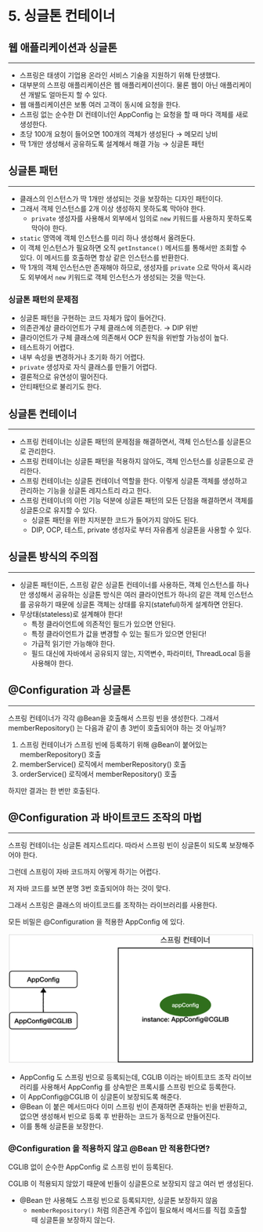 # 5. 싱글톤 컨테이너

## 웹 애플리케이션과 싱글톤

---

- 스프링은 태생이 기업용 온라인 서비스 기술을 지원하기 위해 탄생했다.
- 대부분의 스프링 애플리케이션은 웹 애플리케이션이다. 물론 웹이 아닌 애플리케이션 개발도 얼마든지 할 수 있다.
- 웹 애플리케이션은 보통 여러 고객이 동시에 요청을 한다.
- 스프링 없는 순수한 DI 컨테이너인 AppConfig 는 요청을 할 때 마다 객체를 새로 생성한다.
- 초당 100개 요청이 들어오면 100개의 객체가 생성된다 → 메모리 낭비
- 딱 1개만 생성해서 공유하도록 설계해서 해결 가능 → 싱글톤 패턴

## 싱글톤 패턴

---

- 클래스의 인스턴스가 딱 1개만 생성되는 것을 보장하는 디자인 패턴이다.
- 그래서 객체 인스턴스를 2개 이상 생성하지 못하도록 막아야 한다.
    - `private` 생성자를 사용해서 외부에서 임의로 `new` 키워드를 사용하지 못하도록 막아야 한다.
- `static` 영역에 객체 인스턴스를 미리 하나 생성해서 올려둔다.
- 이 객체 인스턴스가 필요하면 오직 `getInstance()` 메서드를 통해서만 조회할 수 있다. 이 메서드를 호출하면 항상 같은 인스턴스를 반환한다.
- 딱 1개의 객체 인스턴스만 존재해야 하므로, 생성자를 `private` 으로 막아서 혹시라도 외부에서 `new` 키워드로 객체 인스턴스가 생성되는 것을 막는다.

### 싱글톤 패턴의 문제점

- 싱글톤 패턴을 구현하는 코드 자체가 많이 들어간다.
- 의존관계상 클라이언트가 구체 클래스에 의존한다. → DIP 위반
- 클라이언트가 구체 클래스에 의존해서 OCP 원칙을 위반할 가능성이 높다.
- 테스트하기 어렵다.
- 내부 속성을 변경하거나 초기화 하기 어렵다.
- `private` 생성자로 자식 클래스를 만들기 어렵다.
- 결론적으로 유연성이 떨어진다.
- 안티패턴으로 불리기도 한다.

## 싱글톤 컨테이너

---

- 스프링 컨테이너는 싱글톤 패턴의 문제점을 해결하면서, 객체 인스턴스를 싱글톤으로 관리한다.
- 스프링 컨테이너는 싱글톤 패턴을 적용하지 않아도, 객체 인스턴스를 싱글톤으로 관리한다.
- 스프링 컨테이너는 싱글톤 컨테이너 역할을 한다. 이렇게 싱글톤 객체를 생성하고 관리하는 기능을 싱글톤 레지스트리 라고 한다.
- 스프링 컨테이너의 이런 기능 덕분에 싱글톤 패턴의 모든 단점을 해결하면서 객체를 싱글톤으로 유지할 수 있다.
    - 싱글톤 패턴을 위한 지저분한 코드가 들어가지 않아도 된다.
    - DIP, OCP, 테스트, private 생성자로 부터 자유롭게 싱글톤을 사용할 수 있다.

## 싱글톤 방식의 주의점

---

- 싱글톤 패턴이든, 스프링 같은 싱글톤 컨테이너를 사용하든, 객체 인스턴스를 하나만 생성해서 공유하는 싱글톤 방식은 여러 클라이언트가 하나의 같은 객체 인스턴스를 공유하기 때문에 싱글톤 객체는 상태를 유지(stateful)하게 설계하면 안된다.
- 무상태(stateless)로 설계해야 한다!
    - 특정 클라이언트에 의존적인 필드가 있으면 안된다.
    - 특정 클라이언트가 값을 변경할 수 있는 필드가 있으면 안된다!
    - 가급적 읽기만 가능해야 한다.
    - 필드 대신에 자바에서 공유되지 않는, 지역변수, 파라미터, ThreadLocal 등을 사용해야 한다.

## @Configuration 과 싱글톤

---

스프링 컨테이너가 각각 @Bean을 호출해서 스프링 빈을 생성한다. 그래서 memberRepository() 는
다음과 같이 총 3번이 호출되어야 하는 것 아닐까?

1. 스프링 컨테이너가 스프링 빈에 등록하기 위해 @Bean이 붙어있는 memberRepository() 호출
2. memberService() 로직에서 memberRepository() 호출
3. orderService() 로직에서 memberRepository() 호출

하지만 결과는 한 번만 호출된다.

## @Configuration 과 바이트코드 조작의 마법

---

스프링 컨테이너는 싱글톤 레지스트리다. 따라서 스프링 빈이 싱글톤이 되도록 보장해주어야 한다.

그런데 스프링이 자바 코드까지 어떻게 하기는 어렵다.

저 자바 코드를 보면 분명 3번 호출되어야 하는 것이 맞다.

그래서 스프링은 클래스의 바이트코드를 조작하는 라이브러리를 사용한다.

모든 비밀은 @Configuration 을 적용한 AppConfig 에 있다.

![Screen Shot 2023-01-23 at 6.51.21 PM.png](Screen_Shot_2023-01-23_at_6.51.21_PM.png)

- AppConfig 도 스프링 빈으로 등록되는데, CGLIB 이라는 바이트코드 조작 라이브러리를 사용해서 AppConfig 를 상속받은 프록시를 스프링 빈으로 등록한다.
- 이 AppConfig@CGLIB 이 싱글톤이 보장되도록 해준다.
- @Bean 이 붙은 메서드마다 이미 스프링 빈이 존재하면 존재하는 빈을 반환하고, 없으면 생성해서 빈으로 등록 후 반환하는 코드가 동적으로 만들어진다.
- 이를 통해 싱글톤을 보장한다.

### @Configuration 을 적용하지 않고 @Bean 만 적용한다면?

CGLIB 없이 순수한 AppConfig 로 스프링 빈이 등록된다.

CGLIB 이 적용되지 않았기 때문에 빈들이 싱글톤으로 보장되지 않고 여러 번 생성된다.

- @Bean 만 사용해도 스프링 빈으로 등록되지만, 싱글톤 보장하지 않음
    - `memberRepository()` 처럼 의존관계 주입이 필요해서 메서드를 직접 호출할 때 싱글톤을 보장하지 않는다.